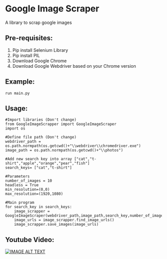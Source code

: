 # Google Image Scraper
A library to scrap google images

## Pre-requisites:
1. Pip install Selenium Library
2. Pip install PIL
3. Download Google Chrome 
4. Download Google Webdriver based on your Chrome version

## Example:
```
run main.py
```

## Usage:
```
#Import libraries (Don't change)
from GoogleImageScrapper import GoogleImageScraper
import os

#Define file path (Don't change)
webdriver_path = os.path.normpath(os.getcwd()+"\\webdriver\\chromedriver.exe")
image_path = os.path.normpath(os.getcwd()+"\\photos")

#Add new search key into array ["cat","t-shirt","apple","orange","pear","fish"]
search_keys= ["cat","t-shirt"]

#Parameters
number_of_images = 10
headless = True
min_resolution=(0,0)
max_resolution=(1920,1080)

#Main program
for search_key in search_keys:
    image_scrapper = GoogleImageScraper(webdriver_path,image_path,search_key,number_of_images,headless,min_resolution,max_resolution)
    image_urls = image_scrapper.find_image_urls()
    image_scrapper.save_images(image_urls)

```
## Youtube Video:
[![IMAGE ALT TEXT](https://github.com/ohyicong/Google-Image-Scraper/blob/master/youtube_thumbnail.PNG)](https://youtu.be/QZn_ZxpsIw4 "Google Image Scraper")

